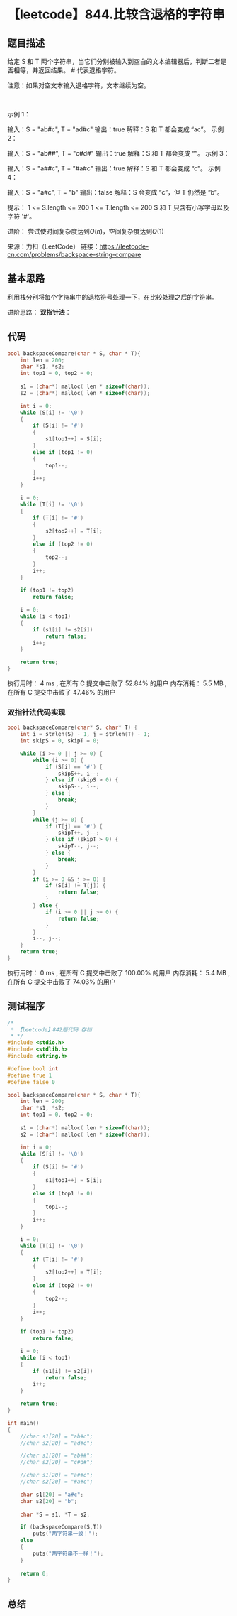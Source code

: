 # 【leetcode】844.比较含退格的字符串

## 题目描述

给定 S 和 T 两个字符串，当它们分别被输入到空白的文本编辑器后，判断二者是否相等，并返回结果。 # 代表退格字符。

注意：如果对空文本输入退格字符，文本继续为空。

 

示例 1：

输入：S = "ab#c", T = "ad#c"
输出：true
解释：S 和 T 都会变成 “ac”。
示例 2：

输入：S = "ab##", T = "c#d#"
输出：true
解释：S 和 T 都会变成 “”。
示例 3：

输入：S = "a##c", T = "#a#c"
输出：true
解释：S 和 T 都会变成 “c”。
示例 4：

输入：S = "a#c", T = "b"
输出：false
解释：S 会变成 “c”，但 T 仍然是 “b”。
 

提示：
1 <= S.length <= 200
1 <= T.length <= 200
S 和 T 只含有小写字母以及字符 '#'。

进阶：
尝试使时间复杂度达到$O(n)$，空间复杂度达到$O(1)$

来源：力扣（LeetCode）
链接：https://leetcode-cn.com/problems/backspace-string-compare

## 基本思路

利用栈分别将每个字符串中的退格符号处理一下，在比较处理之后的字符串。

进阶思路：
**双指针法**：


## 代码

```c++
bool backspaceCompare(char * S, char * T){
    int len = 200;
    char *s1, *s2;
    int top1 = 0, top2 = 0;
    
    s1 = (char*) malloc( len * sizeof(char));
    s2 = (char*) malloc( len * sizeof(char));

    int i = 0;
    while (S[i] != '\0')
    {
        if (S[i] != '#')
        {
            s1[top1++] = S[i];
        }
        else if (top1 != 0)
        {
            top1--;
        }
        i++;   
    }

    i = 0;
    while (T[i] != '\0')
    {
        if (T[i] != '#')
        {
            s2[top2++] = T[i];
        }
        else if (top2 != 0)
        {
            top2--;
        }
        i++;
    }
    
    if (top1 != top2)
        return false;

    i = 0;
    while (i < top1)
    {
        if (s1[i] != s2[i])
            return false;
        i++;
    }

    return true;
}
```

执行用时：
4 ms
, 在所有 C 提交中击败了
52.84%
的用户
内存消耗：
5.5 MB
, 在所有 C 提交中击败了
47.46%
的用户

### 双指针法代码实现

```c++
bool backspaceCompare(char* S, char* T) {
    int i = strlen(S) - 1, j = strlen(T) - 1;
    int skipS = 0, skipT = 0;

    while (i >= 0 || j >= 0) {
        while (i >= 0) {
            if (S[i] == '#') {
                skipS++, i--;
            } else if (skipS > 0) {
                skipS--, i--;
            } else {
                break;
            }
        }
        while (j >= 0) {
            if (T[j] == '#') {
                skipT++, j--;
            } else if (skipT > 0) {
                skipT--, j--;
            } else {
                break;
            }
        }
        if (i >= 0 && j >= 0) {
            if (S[i] != T[j]) {
                return false;
            }
        } else {
            if (i >= 0 || j >= 0) {
                return false;
            }
        }
        i--, j--;
    }
    return true;
}
```

执行用时：
0 ms
, 在所有 C 提交中击败了
100.00%
的用户
内存消耗：
5.4 MB
, 在所有 C 提交中击败了
74.03%
的用户

## 测试程序

```c++
/*
 * 【leetcode】842题代码 存档
 * */
#include <stdio.h>
#include <stdlib.h>
#include <string.h>

#define bool int
#define true 1
#define false 0

bool backspaceCompare(char * S, char * T){
    int len = 200;
    char *s1, *s2;
    int top1 = 0, top2 = 0;
    
    s1 = (char*) malloc( len * sizeof(char));
    s2 = (char*) malloc( len * sizeof(char));

    int i = 0;
    while (S[i] != '\0')
    {
        if (S[i] != '#')
        {
            s1[top1++] = S[i];
        }
        else if (top1 != 0)
        {
            top1--;
        }
        i++;   
    }

    i = 0;
    while (T[i] != '\0')
    {
        if (T[i] != '#')
        {
            s2[top2++] = T[i];
        }
        else if (top2 != 0)
        {
            top2--;
        }
        i++;
    }
    
    if (top1 != top2)
        return false;

    i = 0;
    while (i < top1)
    {
        if (s1[i] != s2[i])
            return false;
        i++;
    }

    return true;
}

int main()
{
    //char s1[20] = "ab#c";
    //char s2[20] = "ad#c";

    //char s1[20] = "ab##";
    //char s2[20] = "c#d#";

    //char s1[20] = "a##c";
    //char s2[20] = "#a#c";

    char s1[20] = "a#c";
    char s2[20] = "b";
    
    char *S = s1, *T = s2;

    if (backspaceCompare(S,T))
        puts("两字符串一致！");
    else
    {
        puts("两字符串不一样！");
    }
    
    return 0;
}
```

## 总结

